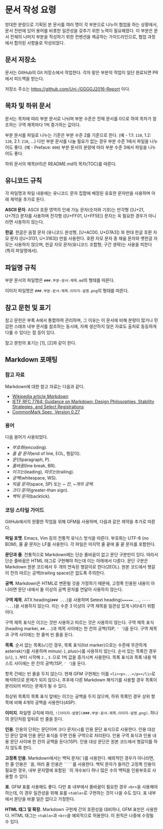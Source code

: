 # 문서 작성 요령

방대한 분량으로 기획된 본 문서를 여러 명이 각 부분으로 나누어 협업을 하는 상황에서, 문서 전반에 있어 용어를 비롯한 일관성을 갖추기 위한 노력이 필요해졌다. 이 부분은 문서 전체의 나머지 부분을 작성하기 위한 컨벤션을 제공하는 가이드라인으로, 협업 과정에서 합의된 사항들로 작성되었다.

## 문서 저장소

문서는 GitHub의 Git 저장소에서 작업한다. 각자 맡은 부분의 작업이 일단 완료되면 PR에서 피드백을 받는다.

저장소 주소는 https://github.com/Uni-/GGGGJ2016-Report 이다.

## 목차 및 하위 문서

문서는 목차에 따라 부분 문서로 나뉘며 부분 수준은 전체 문서를 0으로 하여 목차가 참조하는 구역 제목마다 1씩 증가하는 값이다.

부분 문서를 파일로 나누는 기준은 부분 수준 2를 기준으로 한다. (예 - 1.1: `110`, 1.2: `120`, 2.1: `210`, ...) 다만 부분 문서를 나눌 필요가 없는 경우 부분 수준 1에서 파일을 나누어도 좋다. (예 - Preface: `000`) 부분 문서의 분량에 따라 부분 수준 3에서 파일을 나누어도 좋다.

하위 문서의 제목(H1)은 README.md의 목차(TOC)를 따른다.

## 유니코드 규칙

각 파일명과 파일 내용에는 유니코드 문자 집합에 배정된 유효한 문자만을 사용하며 아래 제약을 추가로 둔다.

**ASCII 문자**. ASCII 호환 영역의 인쇄 가능 문자(숫자와 기호)는 반각형 (\[U+21, U+7E\]) 문자를 사용하며 전각형 (\[U+FF01, U+FF5E]) 문자는 꼭 필요한 경우가 아니라면 사용하지 않는다.

**한글**. 한글은 음절 문자 (유니코드 완성형, \[U+AC00, U+D7A3\]) 와 현대 한글 호환 자모 문자 (\[U+3131, U+3163]) 만을 사용한다. 호환 자모 문자 중 채움 문자와 옛한글 자모는 사용하지 않으며, 한글 자모 문자(유니코드 조합형; 구간 생략)는 사용을 피한다 (특히 파일명에서).

## 파일명 규칙

부분 문서의 파일명은 `###.부분-문서-제목.md`의 형태를 따른다.

이미지 파일명은 `###.부분-문서-제목.이미지-설명.png`의 형태를 따른다.

## 참고 문헌 및 표기

참고 문헌은 부록 A에서 통합하여 관리하며, 그 이유는 이 문서에 비해 분량이 많거나 민감한 스태프 내부 문서를 참조하는 동시에, 자체 생산하지 않은 자료도 출처로 동등하게 다룰 수 있다는 점 등이 있다.

참고 문헌의 표기는 \[1\], \[2\]와 같이 한다.

## Markdown 포매팅

### 참고 자료

Markdown에 대한 참고 자료는 다음과 같다.

* [Wikipedia article *Markdown*](https://en.wikipedia.org/wiki/Markdown)
* [IETF RFC 7764: Guidance on Markdown: Design Philosophies, Stability Strategies, and Select Registrations](https://tools.ietf.org/html/rfc7764)
* [CommonMark Spec, Version 0.27](http://spec.commonmark.org/0.27/)

### 용어

다음 용어가 사용되었다.

* *부호화*(encoding).
* *줄 끝 문자*(end of line, EOL, 행갈이).
* *문단*(paragraph, P).
* *줄바꿈*(line break, BR).
* *이끄는*(leading), *따르는*(trailing).
* *공백*(whitespace, WS).
* *띄움 문자*(space, SP) 또는 *~ 칸, ~개의 공백*.
* *크다 문자*(greater-than sign).
* *백틱 문자*(backtick).

### 코딩 스타일 가이드

GitHub에서의 원활한 작업을 위해 GFM을 사용하며, 다음과 같은 제약을 추가로 따른다.

**파일 포맷**. Emacs, Vim 등의 전통적 유닉스 방식을 따른다. 부호화는 UTF-8 (no BOM), 줄 끝 문자는 LF를 사용한다. 각 파일은 마지막 줄 끝에 줄 끝 문자를 포함한다.

**문단과 줄**. 전통적으로 Markdown에는 단순 줄바꿈이 없고 문단 구분만이 있다. 따라서 단순 줄바꿈은 HTML 태그로 구현해야 하는데 이는 아래에서 다룬다. 문단 구분은 Markdown 원본 코드에서 두 개의 연속된 행갈이로 한다(2EOL). 원본 코드에서 행갈이 전의 따르는 공백(trailing space)은 없도록 주의한다.

**공백**. Markdown은 HTML로 변환될 것을 가정하기 때문에, 고정폭 인용된 내용이 아니라면 문단 내에서 둘 이상의 공백 문자를 연달아 사용하지 않는다.

**구역 제목**. ATX heading(`### ...`)을 사용하며 Setext heading(`=====...`, `-----...`)을 사용하지 않는다. 이는 수준 3 이상의 구역 제목을 일관성 있게 나타내기 위함이다.

구역 제목 표식은 이끄는 것만 사용하고 따르는 것은 사용하지 않는다. 구역 제목 표식(heading marker, `##...`)과 제목 사이에는 한 칸의 공백(1SP, `' '`)을 둔다. 구역 제목과 구역 사이에는 한 줄씩 빈 줄을 둔다.

**목록**. 순서 없는 목록(`ul`)인 경우, 목록 표식(list marker)으로는 수준에 무관하게 asterisk(`*`)를 사용하며 minus(`-`), plus(`+`)를 사용하지 않는다. 순서 있는 목록인 경우(`ol`), `1.`부터 시작해 `2.`, `3.`으로 1씩 값을 증가시켜 사용한다. 목록 표식과 목록 내용 텍스트 사이에는 한 칸의 공백(1SP, `' '`)을 둔다.

항목 간에는 빈 줄을 두지 않는다. 현재 GFM 구현체는 이를 `<li><p>...</p></li>`로 해석하므로 문제가 되지 않으나, 추후에 다른 Markdown 해석기를 사용할 경우 목록이 분리되어 버리는 문제가 될 수 있다.

최상위 목록의 목록 표식 앞에는 이끄는 공백을 두지 않으며, 하위 목록인 경우 상위 항목에 비해 4개의 공백을 사용한다(4SP).

**이미지**. 파일명 규칙에 따라, `![이미지-설명](###.부분-문서-제목.이미지-설명.png)`. 하나의 문단처럼 앞뒤로 빈 줄을 둔다.

**인용**. 인용의 단위는 문단이며 크다 문자(`>`)를 인용 문단 표식으로 사용한다. 인용 대상인 문단 앞에 인용 문단 표식을 두면 인용 구역으로 처리된다. 인용 구역 표식과 인용 내용 문단 사이에 한 칸의 공백을 둔다(1SP). 인용 대상 문단은 원본 코드에서 행갈이를 하지 않도록 한다.

**고정폭 인용**. Markdown에서는 백틱 문자(`` ` ``)를 사용한다. 예외적인 경우가 아니라면, 한 줄 인용은 `` ` ``을, 여러 줄 인용은 ````` ```` `````를 사용한다. 백틱 문자가 들어간 고정폭 인용이 필요한 경우, 내부 문자열에 포함된 `` ` ``의 개수보다 하나 많은 수의 백틱을 인용부호로 사용할 수 있다.

**표**. GFM 표를 사용해도 좋다. 다만 표 내부에서 줄바꿈이 필요한 경우 `<br>`을 사용해야 하는데, 이 경우 일관성을 위해 표를 `<table>`로 구현하는 것이 나을 수도 있다. 표 내부에서 문단을 바꿀 일은 없다고 가정한다.

**HTML 태그 및 확장.** Markdown 구현체 간의 호환성을 대비하나, GFM 표만은 사용한다. HTML 태그는 `<table>`과 `<br>`을 예외적으로 허용한다. 이 원칙은 나중에 수정될 수 있다.
